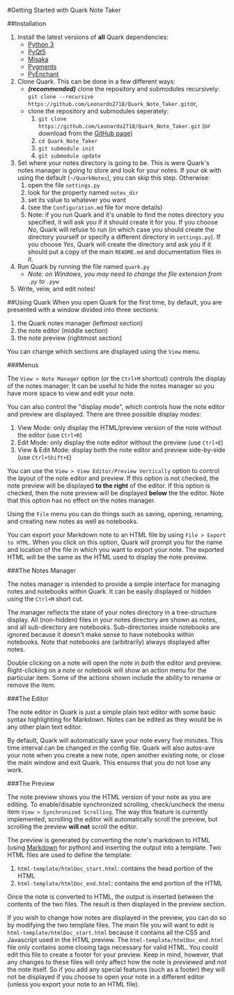 #Getting Started with Quark Note Taker

##Installation
1. Install the latest versions of **all** Quark dependencies:
    - [Python 3](https://www.python.org/downloads/)
    - [PyQt5](http://www.riverbankcomputing.com/software/pyqt/download5)
    - [Misaka](http://misaka.61924.nl)
	- [Pygments](http://pygments.org/)
	- [PyEnchant](https://pythonhosted.org/pyenchant/)
2. Clone Quark. This can be done in a few different ways:
    * ***(recommended)*** clone the repository and submodules recursively: 
`git clone --recursive https://github.com/Leonardo2718/Quark_Note_Taker.git`or,
	* clone the repository and submodules seperately:
		1. `git clone https://github.com/Leonardo2718/Quark_Note_Taker.git` 
           (or download from the [GitHub page](https://github.com/Leonardo2718/Quark_Note_Taker))
		4. `cd Quark_Note_Taker`
		2. `git submodule init`
		3. `git submodule update`
3. Set where your notes directory is going to be.  This is were Quark's notes manager is going
to store and look for your notes.  If your ok with using the default (`~/QuarkNotes`), you can
skip this step. Otherwise:
	1. open the file `settings.py`
	2. look for the property named `notes_dir`
	3. set its value to whatever you want
	4. (see the `Configuration.md` file for more details) 
	5. Note: if you run Quark and it's unable to find the notes directory you specified, it will
ask you if it should create it for you. If you choose *No*, Quark will refuse to run (in which
case you should create the directory yourself or specify a different directory in `settings.py`).
If you choose *Yes*, Quark will create the directory and ask you if it should put a copy of the
main `README.md` and documentation files in it.
4. Run Quark by running the file named `quark.py`
    - *Note: on Windows, you may need to change the file extension from `.py` to `.pyw`*
5. Write, veiw, and edit notes!

##Using Quark
When you open Quark for the first time, by default, you are presented with a window
divided into three sections:

1. the Quark notes manager (leftmost section)
2. the note editor (middle section)
3. the note preview (rightmost section)

You can change which sections are displayed using the `View` menu. 

###Menus

The `View > Note Manager` option (or the `Ctrl+M` shortcut) controls the display of
the notes manager.  It can be useful to hide the notes manager so you have more space
to view and edit your note.

You can also control the "display mode", which controls how the note editor and preview
are displayed.  There are three possible display modes:

1. View Mode: only display the HTML/preview version of the note without the editor (use `Ctrl+R`)
2. Edit Mode: only display the note editor without the preview (use `Ctrl+E`)
3. View & Edit Mode: display both the note editor and preview side-by-side (use `Ctrl+Shift+E`)

You can use the `View > View Editor/Preview Vertically` option to control the layout of
the note editor and preview.  If this option is not checked, the note preview will
be displayed **to the right** of the editor.  If this option is checked, then the note
preview will be displayed **below** the the editor.  Note that this option has no effect
on the notes manager.

Using the `File` menu you can do things such as saving, opening, renaming, and creating
new notes as well as notebooks.

You can export your Markdown note to an HTML file by using `File > Export to HTML`.  When
you click on this option, Quark will prompt you for the name and location of the file in
which you want to export your note.  The exported HTML will be the same as the HTML used
to display the note preview.

###The Notes Manager

The notes manager is intended to provide a simple interface for managing notes and
notebooks within Quark.  It can be easily displayed or hidden using the `Ctrl+M`
short cut.

The manager reflects the state of your notes directory in a tree-structure display.
All (non-hidden) files in your notes directory are shown as notes, and all sub-directory
are notebooks.  Sub-directories inside notebooks are ignored because it doesn't make 
sense to have notebooks within notebooks.  Note that notebooks are (arbitrarily)
always displayed after notes.

Double clicking on a note will open the note in *both* the editor and preview.  
Right-clicking on a note or notebook will show an action menu for the particular
item.  Some of the actions shown include the ability to rename or remove the item.

###The Editor

The note editor in Quark is just a simple plain text editor with some basic syntax
highlighting for Markdown.  Notes can be edited as they would be in any other plain
text editor.

By default, Quark will automatically save your note every five minutes.  This time 
interval can be changed in the config file.  Quark will also autos-ave your note when
you create a new note, open another existing note, or close the main window and exit
Quark.  This ensures that you do not lose any work.

###The Preview

The note preview shows you the HTML version of your note as you are editing. To
enable/disable synchronized scrolling, check/uncheck the menu item
`View > Synchronized Scrolling`. The way this feature is currently implemented,
scrolling the editor will automatically scroll the preview, but scrolling the 
preview **will not** scroll the editor.  

The preview is generated by converting the note's markdown to HTML (using
[Markdown](https://pypi.python.org/pypi/Markdown) for python) and inserting the
output into a template.  Two HTML files are used to define the template:

1. `html-template/htmlDoc_start.html`: contains the head portion of the HTML
2. `html-template/htmlDoc_end.html`: contains the end portion of the HTML

Once the note is converted to HTML, the output is inserted between the contents of
the two files.  The result is then displayed in the preview section.

If you wish to change how notes are displayed in the preview, you can do so by
modifying the two template files.  The main file you will want to
edit is  `html-template/htmlDoc_start.html` because it contains all the CSS and
Javascript used in the HTML preview. The `html-template/htmlDoc_end.html` file only
contains some closing tags necessary for valid HTML.  You could edit this
file to create a footer for your preview.  Keep in mind, however, that any changes to
these files will only affect how the note is *previewed* and *not* the note itself.
So if you add any special features (such as a footer) they will not be displayed if
you choose to open your note in a different editor (unless you export your note to an
HTML file).